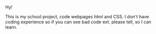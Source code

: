 Hy!

This is my school project, code webpages html and CSS. 
I don't have coding experience so if you can see bad code ext. please tell, so I can learn.
